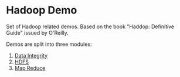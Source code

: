 # Hadoop Demo

Set of Hadoop related demos. Based on the book "Haddop: Definitive Guide" issued by O'Reilly.

Demos are split into three modules:

1. [Data Integrity](DataIntegrity/README.md)
2. [HDFS](HDFSdemo/README.md)
3. [Map Reduce](MapReduceDemo/README.md)
